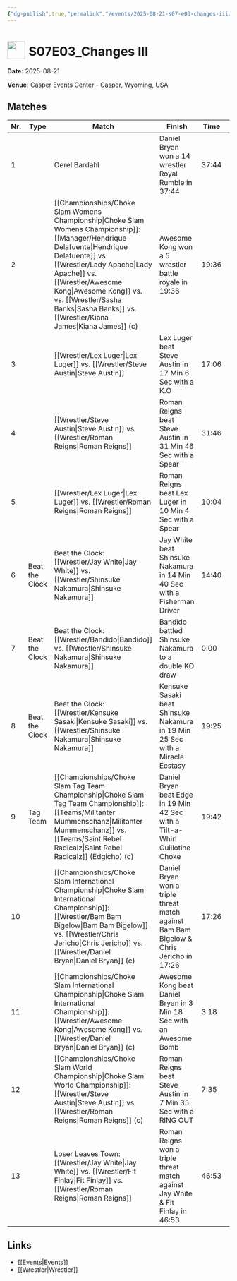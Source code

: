 ```yaml
---
{"dg-publish":true,"permalink":"/events/2025-08-21-s07-e03-changes-iii/","title":"S07E03_Changes III","noteIcon":""}
---
```



# <img src="https://github.com/CptSpaulding1980/choke-slam-wrestling/releases/download/images/ChokeSlam.png" width="40" style="vertical-align:bottom; margin-right:8px;">**S07E03_Changes III**

**Date:** 2025-08-21

**Venue:** Casper Events Center - Casper, Wyoming, USA

## Matches

| Nr. | Type | Match | Finish | Time | Rating | Score |
|-----|------|-------|--------|------|--------|-------|
| 1 |  | Oerel Bardahl | Daniel Bryan won a 14 wrestler Royal Rumble in  37:44 | 37:44 | ★★★★ | 85 |
| 2 |  | [[Championships/Choke Slam Womens Championship\|Choke Slam Womens Championship]]: [[Manager/Hendrique Delafuente\|Hendrique Delafuente]] vs. [[Wrestler/Lady Apache\|Lady Apache]] vs. [[Wrestler/Awesome Kong\|Awesome Kong]] vs. vs. [[Wrestler/Sasha Banks\|Sasha Banks]] vs. [[Wrestler/Kiana James\|Kiana James]] (c) | Awesome Kong won a 5 wrestler battle royale in  19:36 | 19:36 | ★★★★1/2 | 94 |
| 3 |  | [[Wrestler/Lex Luger\|Lex Luger]] vs. [[Wrestler/Steve Austin\|Steve Austin]] | Lex Luger beat Steve Austin in 17 Min 6 Sec with a K.O | 17:06 | ★★★3/4 | 82 |
| 4 |  | [[Wrestler/Steve Austin\|Steve Austin]] vs. [[Wrestler/Roman Reigns\|Roman Reigns]] | Roman Reigns beat Steve Austin in 31 Min 46 Sec with a Spear | 31:46 | ★★★★1/4 | 89 |
| 5 |  | [[Wrestler/Lex Luger\|Lex Luger]] vs. [[Wrestler/Roman Reigns\|Roman Reigns]] | Roman Reigns beat Lex Luger in 10 Min 4 Sec with a Spear | 10:04 | ★★★1/2 | 78 |
| 6 | Beat the Clock | Beat the Clock: [[Wrestler/Jay White\|Jay White]] vs. [[Wrestler/Shinsuke Nakamura\|Shinsuke Nakamura]] | Jay White beat Shinsuke Nakamura in 14 Min 40 Sec with a Fisherman Driver | 14:40 | ★★★1/4 | 75 |
| 7 | Beat the Clock | Beat the Clock: [[Wrestler/Bandido\|Bandido]] vs. [[Wrestler/Shinsuke Nakamura\|Shinsuke Nakamura]] | Bandido battled Shinsuke Nakamura to a  double KO draw | 0:00 | ★ | 53 |
| 8 | Beat the Clock | Beat the Clock: [[Wrestler/Kensuke Sasaki\|Kensuke Sasaki]] vs. [[Wrestler/Shinsuke Nakamura\|Shinsuke Nakamura]] | Kensuke Sasaki beat Shinsuke Nakamura in 19 Min 25 Sec with a Miracle Ecstasy | 19:25 | ★★★3/4 | 80 |
| 9 | Tag Team | [[Championships/Choke Slam Tag Team Championship\|Choke Slam Tag Team Championship]]: [[Teams/Militanter Mummenschanz\|Militanter Mummenschanz]] vs. [[Teams/Saint Rebel Radicalz\|Saint Rebel Radicalz]] (Edgicho) (c) | Daniel Bryan beat Edge in 19 Min 42 Sec with a Tilt-a-Whirl Guillotine Choke | 19:42 | ★★★★3/4 | 98 |
| 10 |  | [[Championships/Choke Slam International Championship\|Choke Slam International Championship]]: [[Wrestler/Bam Bam Bigelow\|Bam Bam Bigelow]] vs. [[Wrestler/Chris Jericho\|Chris Jericho]] vs. [[Wrestler/Daniel Bryan\|Daniel Bryan]] (c) | Daniel Bryan won a triple threat match against Bam Bam Bigelow & Chris Jericho in  17:26 | 17:26 | ★★★★ | 87 |
| 11 |  | [[Championships/Choke Slam International Championship\|Choke Slam International Championship]]: [[Wrestler/Awesome Kong\|Awesome Kong]] vs. [[Wrestler/Daniel Bryan\|Daniel Bryan]] (c) | Awesome Kong beat Daniel Bryan in 3 Min 18 Sec with an Awesome Bomb | 3:18 | ★★ | 63 |
| 12 |  | [[Championships/Choke Slam World Championship\|Choke Slam World Championship]]: [[Wrestler/Steve Austin\|Steve Austin]] vs. [[Wrestler/Roman Reigns\|Roman Reigns]] (c) | Roman Reigns beat Steve Austin in 7 Min 35 Sec with a RING OUT | 7:35 | ★★★ | 69 |
| 13 |  | Loser Leaves Town: [[Wrestler/Jay White\|Jay White]] vs. [[Wrestler/Fit Finlay\|Fit Finlay]] vs. [[Wrestler/Roman Reigns\|Roman Reigns]] | Roman Reigns won a triple threat match against Jay White & Fit Finlay in  46:53 | 46:53 | ★★★★★ | 102 |

## Links
- [[Events\|Events]]
- [[Wrestler\|Wrestler]]
